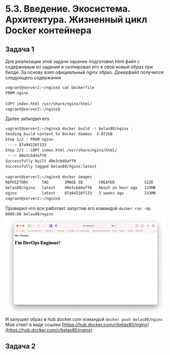 # 5.3. Введение. Экосистема. Архитектура. Жизненный цикл Docker контейнера  

## Задача 1

   Для реализации этой задачи заранее подготовил html файл с содержимым из задания и скопировал его в свой новый образ
   при билде. За основу взял официальный nginx образ. Докерфайл получился следующего содержания  
   ```bash
   vagrant@server2:~/nginx$ cat Dockerfile 
   FROM nginx
   
   COPY index.html /usr/share/nginx/html/
   vagrant@server2:~/nginx$ 
   ```
   Далее забилдил его  
   ```bash
   vagrant@server2:~/nginx$ docker build -t belas80/nginx .
   Sending build context to Docker daemon  3.072kB
   Step 1/2 : FROM nginx
    ---> 87a94228f133
   Step 2/2 : COPY index.html /usr/share/nginx/html/
    ---> d0e3cbddaff0
   Successfully built d0e3cbddaff0
   Successfully tagged belas80/nginx:latest
   
   vagrant@server2:~/nginx$ docker images
   REPOSITORY      TAG       IMAGE ID       CREATED             SIZE
   belas80/nginx   latest    d0e3cbddaff0   About an hour ago   133MB
   nginx           latest    87a94228f133   3 weeks ago         133MB
   vagrant@server2:~/nginx$ 
   ```
   Проверил что все работает запустив его командой `docker run -dp 8080:80 belas80/nginx`  
   ![](img/docker1.png)
   И запушил образ в hub.docker.com командой `docker push belas80/nginx`  
   Мой ответ в виде ссылки [https://hub.docker.com/r/belas80/nginx](https://hub.docker.com/r/belas80/nginx)  
   
## Задача 2  

   
